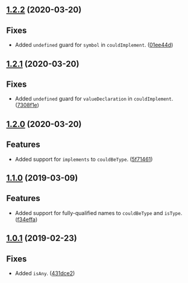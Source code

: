 <a name="1.2.2"></a>
## [1.2.2](https://github.com/cartant/tsutils-etc/compare/v1.2.1...v1.2.2) (2020-03-20)

## Fixes

* Added `undefined` guard for `symbol` in `couldImplement`. ([01ee44d](https://github.com/cartant/rxjs-tslint-rules/commit/01ee44d))

<a name="1.2.1"></a>
## [1.2.1](https://github.com/cartant/tsutils-etc/compare/v1.2.0...v1.2.1) (2020-03-20)

## Fixes

* Added `undefined` guard for `valueDeclaration` in `couldImplement`. ([7308f1e](https://github.com/cartant/rxjs-tslint-rules/commit/7308f1e))

<a name="1.2.0"></a>
## [1.2.0](https://github.com/cartant/tsutils-etc/compare/v1.1.0...v1.2.0) (2020-03-20)

## Features

* Added support for `implements` to `couldBeType`. ([5f71461](https://github.com/cartant/rxjs-tslint-rules/commit/5f71461))

<a name="1.1.0"></a>
## [1.1.0](https://github.com/cartant/tsutils-etc/compare/v1.0.1...v1.1.0) (2019-03-09)

## Features

* Added support for fully-qualified names to `couldBeType` and `isType`. ([f34effa](https://github.com/cartant/rxjs-tslint-rules/commit/f34effa))

<a name="1.0.1"></a>
## [1.0.1](https://github.com/cartant/tsutils-etc/compare/v1.0.0...v1.0.1) (2019-02-23)

## Fixes

* Added `isAny`. ([431dce2](https://github.com/cartant/rxjs-tslint-rules/commit/431dce2))